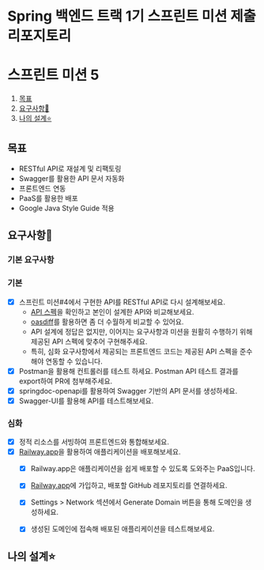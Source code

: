 # Spring 백엔드 트랙 1기 스프린트 미션 제출 리포지토리
# 스프린트 미션 5


1. [목표](#목표)
2. [요구사항💟](#요구사항)
3. [나의 설계⭐](#나의-설계)

## 목표
- RESTful API로 재설계 및 리팩토링
- Swagger를 활용한 API 문서 자동화
- 프론트엔드 연동
- PaaS를 활용한 배포
- Google Java Style Guide 적용


## 요구사항💟
### 기본 요구사항
### 기본
- [x] 스프린트 미션#4에서 구현한 API를 RESTful API로 다시 설계해보세요.
  - [API 스펙](https://bakey-api.codeit.kr/api/files/resource?root=static&seqId=12067&version=1&directory=/api-docs.json&name=api-docs.json)을 확인하고 본인이 설계한 API와 비교해보세요.
  - [oasdiff](https://www.oasdiff.com/diff-calculator)를 활용하면 좀 더 수월하게 비교할 수 있어요.
  - API 설계에 정답은 없지만, 이어지는 요구사항과 미션을 원활히 수행하기 위해 제공된 API 스펙에 맞추어 구현해주세요.
  - 특히, 심화 요구사항에서 제공되는 프론트엔드 코드는 제공된 API 스펙을 준수해야 연동할 수 있습니다.
- [x] Postman을 활용해 컨트롤러를 테스트 하세요.
Postman API 테스트 결과를 export하여 PR에 첨부해주세요.
- [x] springdoc-openapi를 활용하여 Swagger 기반의 API 문서를 생성하세요.
- [x] Swagger-UI를 활용해 API를 테스트해보세요.

### 심화
- [x] 정적 리소스를 서빙하여 프론트엔드와 통합해보세요. 
- [x] [Railway.app](http://railway.app/)을 활용하여 애플리케이션을 배포해보세요.
  - [x]  Railway.app은 애플리케이션을 쉽게 배포할 수 있도록 도와주는 PaaS입니다.
  - [x] [Railway.app](http://railway.app/)에 가입하고, 배포할 GitHub 레포지토리를 연결하세요.
  - [x] Settings > Network 섹션에서 Generate Domain 버튼을 통해 도메인을 생성하세요.
  - [x] 생성된 도메인에 접속해 배포된 애플리케이션을 테스트해보세요.
     
  
## 나의 설계⭐


